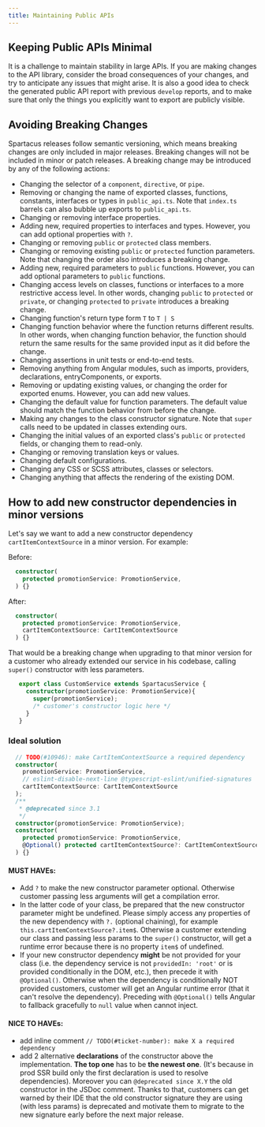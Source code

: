 ```yaml
---
title: Maintaining Public APIs
---
```


## Keeping Public APIs Minimal

It is a challenge to maintain stability in large APIs. If you are making changes to the API library, consider the broad consequences of your changes, and try to anticipate any issues that might arise. It is also a good idea to check the generated public API report with previous `develop` reports, and to make sure that only the things you explicitly want to export are publicly visible.

## Avoiding Breaking Changes

Spartacus releases follow semantic versioning, which means breaking changes are only included in major releases. Breaking changes will not be included in minor or patch releases. A breaking change may be introduced by any of the following actions:

- Changing the selector of a `component`, `directive`, or `pipe`.
- Removing or changing the name of exported classes, functions, constants, interfaces or types in `public_api.ts`. Note that `index.ts` barrels can also bubble up exports to `public_api.ts`.
- Changing or removing interface properties.
- Adding new, required properties to interfaces and types. However, you can add optional properties with `?`.
- Changing or removing `public` or `protected` class members.
- Changing or removing existing `public` or `protected` function parameters. Note that changing the order also introduces a breaking change.
- Adding new, required parameters to `public` functions. However, you can add optional parameters to `public` functions.
- Changing access levels on classes, functions or interfaces to a more restrictive access level. In other words, changing `public` to `protected` or `private`, or changing `protected` to `private` introduces a breaking change.
- Changing function's return type form `T` to `T | S`
- Changing function behavior where the function returns different results. In other words, when changing function behavior, the function should return the same results for the same provided input as it did before the change.
- Changing assertions in unit tests or end-to-end tests.
- Removing anything from Angular modules, such as imports, providers, declarations, entryComponents, or exports.
- Removing or updating existing values, or changing the order for exported enums. However, you can add new values.
- Changing the default value for function parameters. The default value should match the function behavior from before the change.
- Making any changes to the class constructor signature. Note that `super` calls need to be updated in classes extending ours.
- Changing the initial values of an exported class's `public` or `protected` fields, or changing them to read-only.
- Changing or removing translation keys or values.
- Changing default configurations.
- Changing any CSS or SCSS attributes, classes or selectors.
- Changing anything that affects the rendering of the existing DOM.

## How to add new constructor dependencies in minor versions
Let's say we want to add a new constructor dependency `cartItemContextSource` in a minor version. For example:

Before:
```ts
  constructor(
    protected promotionService: PromotionService,
  ) {}
```

After:
```ts
  constructor(
    protected promotionService: PromotionService,
    cartItemContextSource: CartItemContextSource
  ) {}
```

That would be a breaking change when upgrading to that minor version for a customer who already extended our service in his codebase, calling `super()` constructor with less parameters.

```ts
   export class CustomService extends SpartacusService {
     constructor(promotionService: PromotionService){
       super(promotionService);
       /* customer's constructor logic here */
     }
   }
   ```

### Ideal solution
```ts
  // TODO(#10946): make CartItemContextSource a required dependency
  constructor(
    promotionService: PromotionService,
    // eslint-disable-next-line @typescript-eslint/unified-signatures
    cartItemContextSource: CartItemContextSource
  );
  /**
   * @deprecated since 3.1
   */
  constructor(promotionService: PromotionService);
  constructor(
    protected promotionService: PromotionService,
    @Optional() protected cartItemContextSource?: CartItemContextSource
  ) {}
```

#### MUST HAVEs:

- Add `?` to make the new constructor parameter optional. Otherwise customer passing less arguments will get a compilation error.
-  In the latter code of your class, be prepared that the new constructor parameter might be undefined. Please simply access any properties of the new dependency with `?.` (optional chaining), for example `this.cartItemContextSource?.item$`. Otherwise a customer extending our class and passing less params to the `super()` constructor, will get a runtime error because there is no property `item$` of undefined.
- If your new constructor dependency **might** be not provided for your class (i.e. the dependency service is not `providedIn: 'root'` or is provided conditionally in the DOM, etc.), then precede it with `@Optional()`. Otherwise when the dependency is conditionally NOT provided customers, customer will get an Angular runtime error (that it can't resolve the dependency). Preceding with `@Optional()` tells Angular to fallback gracefully to `null` value when cannot inject.

#### NICE TO HAVEs:
- add inline comment `// TODO(#ticket-number): make X a required dependency`
- add 2 alternative **declarations** of the constructor above the implementation. **The top one** has to be **the newest one**. (It's because in prod SSR build only the first declaration is used to resolve dependencies). Moreover you can `@deprecated since X.Y` the old constructor in the JSDoc comment. Thanks to that, customers can get warned by their IDE that the old constructor signature they are using (with less params) is deprecated and motivate them to migrate to the new signature early before the next major release.